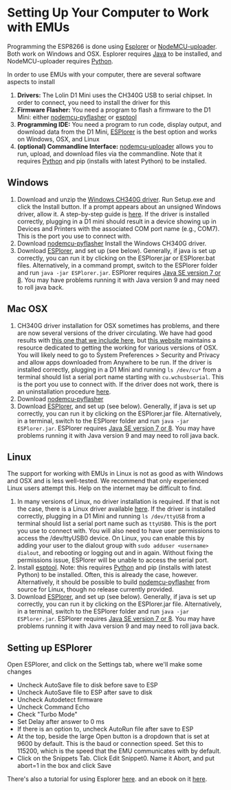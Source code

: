 # Setting Up Your Computer to Work with EMUs


Programming the ESP8266 is done using [Esplorer](http://esp8266.ru/esplorer-latest/?f=ESPlorer.zip) or [NodeMCU-uploader](https://github.com/kmpm/nodemcu-uploader).  Both work on Windows and OSX.  Esplorer requires [Java](https://www.java.com/en/download/help/download_options.xml) to be installed, and NodeMCU-uploader requires [Python](https://www.python.org/downloads/).

In order to use EMUs with your computer, there are several software aspects to install
1. **Drivers:** The Lolin D1 Mini uses the CH340G USB to serial chipset. In order to connect, you need to install the driver for this
2. **Firmware Flasher:** You need a program to flash a firmware to the D1 Mini: either [nodemcu-pyflasher](https://github.com/marcelstoer/nodemcu-pyflasher) or [esptool](https://github.com/espressif/esptool)
3. **Programming IDE:** You need a program to run code, display output, and download data from the D1 Mini, [ESPlorer](https://esp8266.ru/esplorer/) is the best option and works on Windows, OSX, and Linux
4. **(optional) Commandline Interface:** [nodemcu-uploader](https://github.com/kmpm/nodemcu-uploader) allows you to run, upload, and download files via the commandline. Note that it requires [Python](https://www.python.org/downloads/) and pip (installs with latest Python) to be installed.

## Windows

1. Download and unzip the [Windows CH340G driver](/Drivers/CH340G%20-%20Windows%20-%20v3.4.2014.8.zip). Run Setup.exe and click the Install button. If a prompt appears about an unsigned Windows driver, allow it. A step-by-step guide is [here](http://www.dnatechindia.com/ch340g-drivers-download-installation-guide.html). If the driver is installed correctly, plugging in a D1 mini should result in a device showing up in Devices and Printers with the associated COM port name (e.g., COM7). This is the port you use to connect with.
2. Download [nodemcu-pyflasher](https://github.com/marcelstoer/nodemcu-pyflasher/releases)
Install the Windows CH340G driver.
3. Download [ESPlorer](http://esp8266.ru/esplorer-latest/?f=ESPlorer.zip), and set up (see below). Generally, if java is set up correctly, you can run it by clicking on the ESPlorer.jar or ESPlorer.bat files. Alternatively, in a command prompt, switch to the ESPlorer folder and run `java -jar ESPlorer.jar`. ESPlorer requires [Java SE version 7 or 8](https://www.java.com/en/download/manual.jsp). You may have problems running it with Java version 9 and may need to roll java back. 

## Mac OSX

1. CH340G driver installation for OSX sometimes has problems, and there are now several versions of the driver circulating. We have had good results with [this one that we include here](/Drivers/CH340G%20-%20Mac.zip), but [this website](https://kig.re/2014/12/31/how-to-use-arduino-nano-mini-pro-with-CH340G-on-mac-osx-yosemite.html) maintains a resource dedicated to getting the working for various versions of OSX. You will likely need to go to System Preferences > Security and Privacy and allow apps downloaded from Anywhere to be run. If the driver is installed correctly, plugging in a D1 Mini and running `ls /dev/cu*` from a terminal should list a serial port name starting with `cu.wchusbserial`. This is the port you use to connect with.  If the driver does not work, there is an uninstallation procedure [here](https://sparks.gogo.co.nz/ch340.html).
2. Download [nodemcu-pyflasher](https://github.com/marcelstoer/nodemcu-pyflasher/releases)
3. Download [ESPlorer](http://esp8266.ru/esplorer-latest/?f=ESPlorer.zip), and set up (see below). Generally, if java is set up correctly, you can run it by clicking on the ESPlorer.jar file. Alternatively, in a terminal, switch to the ESPlorer folder and run `java -jar ESPlorer.jar`. ESPlorer requires [Java SE version 7 or 8](https://www.java.com/en/download/manual.jsp). You may have problems running it with Java version 9 and may need to roll java back. 

## Linux

The support for working with EMUs in Linux is not as good as with Windows and OSX and is less well-tested.  We recommend that only experienced Linux users attempt this.  Help on the internet may be difficult to find.

1. In many versions of Linux, no driver installation is required. If that is not the case, there is a Linux driver available [here](https://sparks.gogo.co.nz/ch340.html). If the driver is installed correctly, plugging in a D1 Mini and running `ls /dev/ttyUSB` from a terminal should list a serial port name such as `ttyUSB0`. This is the port you use to connect with. You will also need to have user permissions to access the /dev/ttyUSB0 device. On Linux, you can enable this by adding your user to the dialout group with `sudo adduser <username> dialout`, and rebooting or logging out and in again. Without fixing the permissions issue, ESPlorer will be unable to access the serial port.
2. Install [esptool](https://github.com/espressif/esptool).  Note: this requires [Python](https://www.python.org/downloads/) and pip (installs with latest Python) to be installed.  Often, this is already the case, however.  Alternatively, it should be possible to build [nodemcu-pyflasher](https://github.com/marcelstoer/nodemcu-pyflasher) from source for Linux, though no release currently provided.
3. Download [ESPlorer](http://esp8266.ru/esplorer-latest/?f=ESPlorer.zip), and set up (see below). Generally, if java is set up correctly, you can run it by clicking on the ESPlorer.jar file. Alternatively, in a terminal, switch to the ESPlorer folder and run `java -jar ESPlorer.jar`. ESPlorer requires [Java SE version 7 or 8](https://www.java.com/en/download/manual.jsp). You may have problems running it with Java version 9 and may need to roll java back. 

## Setting up ESPlorer

Open ESPlorer, and click on the Settings tab, where we'll make some changes

* Uncheck AutoSave file to disk before save to ESP
* Uncheck AutoSave file to ESP after save to disk
* Uncheck Autodetect firmware
* Uncheck Command Echo
* Check "Turbo Mode"
* Set Delay after answer to 0 ms
* If there is an option to, uncheck AutoRun file after save to ESP
* At the top, beside the large Open button is a dropdown that is set at 9600 by default.  This is the baud or connection speed.  Set this to 115200, which is the speed that the EMU communicates with by default.
* Click on the Snippets Tab.  Click Edit Snippet0.  Name it Abort, and put abort=1 in the box and click Save

There's also a tutorial for using Esplorer [here](http://www.engineersgarage.com/tutorials/getting-started-esplorer-ide). and an ebook on it [here](http://esp8266.ru/download/esp8266-doc/Getting%20Started%20with%20the%20ESPlorer%20IDE%20-%20Rui%20Santos.pdf).
